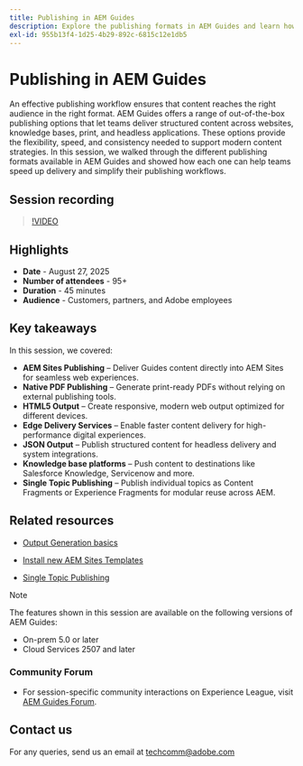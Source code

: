```yaml
---
title: Publishing in AEM Guides
description: Explore the publishing formats in AEM Guides and learn how to deliver content across multiple channels including AEM Sites, PDFs, HTML5, Edge Delivery Services, JSON, and more.
exl-id: 955b13f4-1d25-4b29-892c-6815c12e1db5
---
```

# Publishing in AEM Guides

An effective publishing workflow ensures that content reaches the right audience in the right format. AEM Guides offers a range of out-of-the-box publishing options that let teams deliver structured content across websites, knowledge bases, print, and headless applications. These options provide the flexibility, speed, and consistency needed to support modern content strategies.
In this session, we walked through the different publishing formats available in AEM Guides and showed how each one can help teams speed up delivery and simplify their publishing workflows.


## Session recording

>[!VIDEO](https://video.tv.adobe.com/v/3472888/?quality=12&learn=on)

## Highlights

- **Date** - August 27, 2025 
- **Number of attendees** - 95+
- **Duration** - 45 minutes
- **Audience** - Customers, partners, and Adobe employees

## Key takeaways

In this session, we covered:
- **AEM Sites Publishing** – Deliver Guides content directly into AEM Sites for seamless web experiences.  
- **Native PDF Publishing** – Generate print-ready PDFs without relying on external publishing tools.  
- **HTML5 Output** – Create responsive, modern web output optimized for different devices.  
- **Edge Delivery Services** – Enable faster content delivery for high-performance digital experiences.  
- **JSON Output** – Publish structured content for headless delivery and system integrations.  
- **Knowledge base platforms** – Push content to destinations like Salesforce Knowledge, Servicenow and more.  
- **Single Topic Publishing** – Publish individual topics as Content Fragments or Experience Fragments for modular reuse across AEM.


## Related resources

- [Output Generation basics](https://experienceleague.adobe.com/en/docs/experience-manager-guides/using/user-guide/map-management-publishing/output-gen/generate-output)

- [Install new AEM Sites Templates](https://experienceleague.adobe.com/en/docs/experience-manager-guides/using/knowledge-base/kb-articles/publishing/aem-site-templates/download-install-aem-sites-templates-cs-kb)

- [Single Topic Publishing](https://experienceleague.adobe.com/en/docs/experience-manager-guides/using/user-guide/map-management-publishing/output-gen/generate-output/single-topic-publishing/publish-content-fragment.html)



>[!NOTE]
>
> The features shown in this session are available on the following versions of AEM Guides:
> - On-prem 5.0 or later
> - Cloud Services 2507 and later


### Community Forum

- For session-specific community interactions on Experience League, visit  [AEM Guides Forum](https://experienceleaguecommunities.adobe.com/t5/experience-manager-guides/bd-p/xml-documentation-discussions).


## Contact us

For any queries, send us an email at <techcomm@adobe.com>
